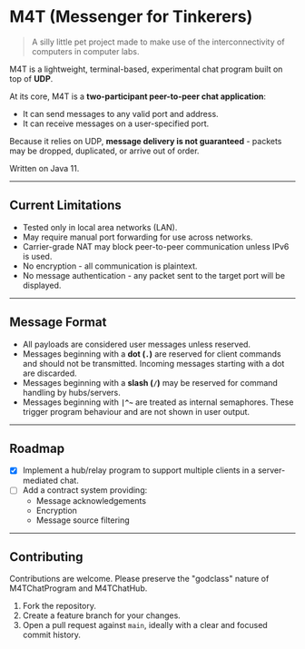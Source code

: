 # M4T (Messenger for Tinkerers)
> A silly little pet project made to make use of the interconnectivity of computers in computer labs.

M4T is a lightweight, terminal-based, experimental chat program built on top of **UDP**.  

At its core, M4T is a **two-participant peer-to-peer chat application**:  
- It can send messages to any valid port and address.  
- It can receive messages on a user-specified port.  

Because it relies on UDP, **message delivery is not guaranteed** - packets may be dropped, duplicated, or arrive out of order.  

Written on Java 11.

---

## Current Limitations
- Tested only in local area networks (LAN).  
- May require manual port forwarding for use across networks.  
- Carrier-grade NAT may block peer-to-peer communication unless IPv6 is used.  
- No encryption - all communication is plaintext.  
- No message authentication - any packet sent to the target port will be displayed.  

---

## Message Format
- All payloads are considered user messages unless reserved.  
- Messages beginning with a **dot (`.`)** are reserved for client commands and should not be transmitted. Incoming messages starting with a dot are discarded.  
- Messages beginning with a **slash (`/`)** may be reserved for command handling by hubs/servers.  
- Messages beginning with **`|^~`** are treated as internal semaphores. These trigger program behaviour and are not shown in user output.  

---

## Roadmap
- [x] Implement a hub/relay program to support multiple clients in a server-mediated chat.  
- [ ] Add a contract system providing:  
  - Message acknowledgements  
  - Encryption  
  - Message source filtering  

---

## Contributing
Contributions are welcome. Please preserve the "godclass" nature of M4TChatProgram and M4TChatHub.

1. Fork the repository.  
2. Create a feature branch for your changes.  
3. Open a pull request against `main`, ideally with a clear and focused commit history.  
